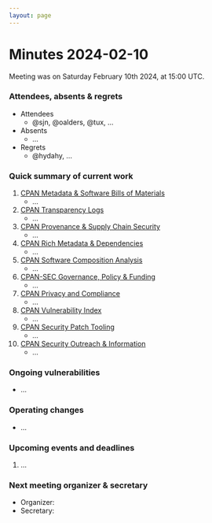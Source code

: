 ```yaml
---
layout: page
---
```


# Minutes 2024-02-10

Meeting was on Saturday February 10th 2024, at 15:00 UTC.


### Attendees, absents & regrets

- Attendees
    - @sjn, @oalders, @tux, …
- Absents
    - …
- Regrets
    - @hydahy, …

### Quick summary of current work

1. [CPAN Metadata & Software Bills of Materials](https://github.com/orgs/CPAN-Security/projects/1)
    - …
2. [CPAN Transparency Logs](https://github.com/orgs/CPAN-Security/projects/2)
    - …
3. [CPAN Provenance & Supply Chain Security](https://github.com/orgs/CPAN-Security/projects/3)
    - …
4. [CPAN Rich Metadata & Dependencies](https://github.com/orgs/CPAN-Security/projects/4)
    - …
5. [CPAN Software Composition Analysis](https://github.com/orgs/CPAN-Security/projects/6)
    - …
6. [CPAN-SEC Governance, Policy & Funding](https://github.com/orgs/CPAN-Security/projects/7)
    - …
7. [CPAN Privacy and Compliance](https://github.com/orgs/CPAN-Security/projects/9)
    - …
8. [CPAN Vulnerability Index](https://github.com/orgs/CPAN-Security/projects/10)
    - …
9. [CPAN Security Patch Tooling](https://github.com/orgs/CPAN-Security/projects/11)
    - …
10. [CPAN Security Outreach & Information](https://github.com/orgs/CPAN-Security/projects/12)
    - …

### Ongoing vulnerabilities

- …

### Operating changes

- …

### Upcoming events and deadlines

1. …

### Next meeting organizer & secretary

- Organizer: 
- Secretary: 

